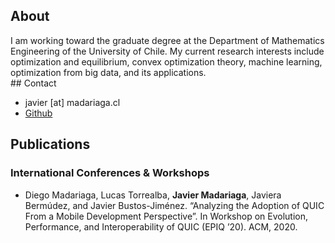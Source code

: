 ## About
<div class=text-justify>I am working toward the graduate degree at the Department of Mathematics Engineering of the University of Chile. My current research interests include optimization and equilibrium, convex optimization theory, machine learning, optimization from big data, and its applications.</div>
## Contact

* javier [at] madariaga.cl
* [Github](https://github.com/jmadariagar)

## Publications

### International Conferences & Workshops

* Diego Madariaga, Lucas Torrealba, **Javier Madariaga**, Javiera Bermúdez, and Javier Bustos-Jiménez. “Analyzing the Adoption of QUIC From a Mobile Development Perspective”. In Workshop on Evolution, Performance, and Interoperability of QUIC (EPIQ ’20). ACM, 2020.
